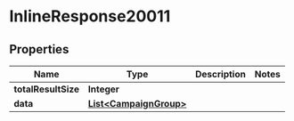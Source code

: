 

# InlineResponse20011

## Properties

Name | Type | Description | Notes
------------ | ------------- | ------------- | -------------
**totalResultSize** | **Integer** |  | 
**data** | [**List&lt;CampaignGroup&gt;**](CampaignGroup.md) |  | 



